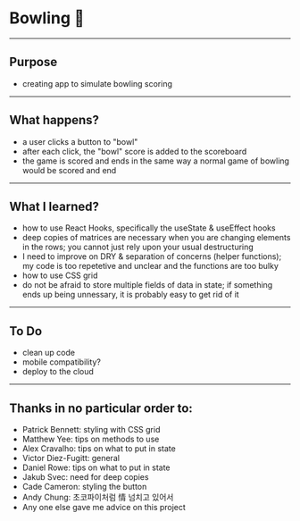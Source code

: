 # Bowling :bowling:
___
## Purpose
- creating app to simulate bowling scoring
___
## What happens?
- a user clicks a button to "bowl"
- after each click, the "bowl" score is added to the scoreboard
- the game is scored and ends in the same way a normal game of bowling would be scored and end
___
## What I learned?
- how to use React Hooks, specifically the useState & useEffect hooks
- deep copies of matrices are necessary when you are changing elements in the rows; you cannot just rely upon your usual destructuring
- I need to improve on DRY & separation of concerns (helper functions); my code is too repetetive and unclear and the functions are too bulky
- how to use CSS grid
- do not be afraid to store multiple fields of data in state; if something ends up being unnessary, it is probably easy to get rid of it
___
## To Do
- clean up code
- mobile compatibility?
- deploy to the cloud
___
## Thanks in no particular order to: 
- Patrick Bennett: styling with CSS grid
- Matthew Yee: tips on methods to use
- Alex Cravalho: tips on what to put in state
- Victor Diez-Fugitt: general
- Daniel Rowe: tips on what to put in state
- Jakub Svec: need for deep copies
- Cade Cameron: styling the button
- Andy Chung: 초코파이처럼 情 넘치고 있어서  
- Any one else gave me advice on this project